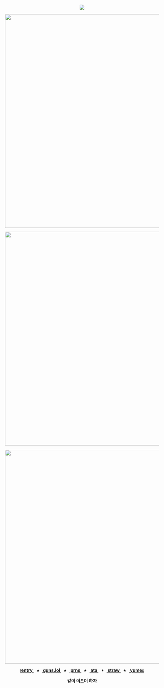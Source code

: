 <div align="center">
  
  <a href="">![](https://komarev.com/ghpvc/?username=toemuncher3000&color=b65b56&label=♱&base=8970)</a>

</div>
<p align="center"> <img width="700" height="700" src="https://github.com/user-attachments/assets/8daf2b93-57e8-4b2c-82bf-a543add0f54d" </p>
<p align="center"> <img width="700" height="700" src="https://github.com/user-attachments/assets/8f69dfee-6b3a-4130-b944-c55d4c22eda0" </p>
<p align="center"> <img width="700" height="700" src="https://github.com/user-attachments/assets/8daf2b93-57e8-4b2c-82bf-a543add0f54d" </p>


<p align="center"><b><a href="https://rentry.co/ivantillbunnyyaoii"> rentry </a>⠀⭑⠀<a href="https://guns.lol/ivanz"> guns.lol </a>⠀⭑⠀<a href="https://pronouns.cc/@ivanz"> prns </a>⠀⭑⠀<a href="https://blccm.atabook.org/"> ata </a>⠀⭑⠀<a href="https://ivan-alnst.straw.page/"> straw </a>⠀⭑⠀<a href="https://ibancure.straw.page/"> yumes </a>

<p align="center">같이 야오이 하자</p>

<div align="center">





